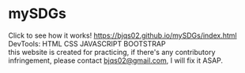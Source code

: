 # mySDGs
Click to see how it works! https://bjqs02.github.io/mySDGs/index.html <br/>
DevTools: HTML CSS JAVASCRIPT BOOTSTRAP
<br/>
this website is created for practicing, if there's any contributory infringement, please contact bjqs02@gmail.com, I will fix it ASAP.
